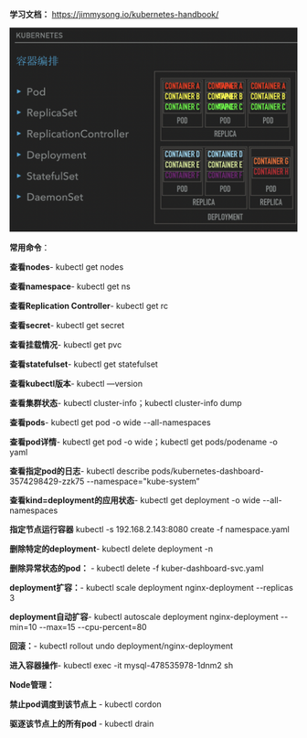 **学习文档：**
https://jimmysong.io/kubernetes-handbook/

![基础组件](https://github.com/Aaron1989/K8S/blob/master/Screenshots/%E5%9F%BA%E7%A1%80%E7%BB%84%E4%BB%B6.png)

**常用命令**：

**查看nodes**-
kubectl get nodes

**查看namespace**- kubectl get ns

**查看Replication Controller**- kubectl get rc

**查看secret**- kubectl get secret

**查看挂载情况**- kubectl get pvc

**查看statefulset**- kubectl get statefulset

**查看kubectl版本**- kubectl —version

**查看集群状态**- kubectl cluster-info；kubectl cluster-info dump

**查看pods**- kubectl get pod  -o wide  --all-namespaces

**查看pod详情**- kubectl get pod  <NAME> -o wide；kubectl get pods/podename -o yaml

**查看指定pod的日志**- kubectl describe pods/kubernetes-dashboard-3574298429-zzk75 --namespace="kube-system”

**查看kind=deployment的应用状态**- kubectl get deployment  -o wide  --all-namespaces

**指定节点运行容器** kubectl -s 192.168.2.143:8080 create -f namespace.yaml  

**删除特定的deployment**- kubectl delete deployment <NAME> -n <NAMESPACE>

**删除异常状态的pod：** - kubectl delete -f kuber-dashboard-svc.yaml

**deployment扩容：**- kubectl scale deployment nginx-deployment --replicas 3

**deployment自动扩容**- kubectl autoscale deployment nginx-deployment --min=10 --max=15 --cpu-percent=80

**回滚：**- kubectl rollout undo deployment/nginx-deployment

**进入容器操作**- kubectl exec -it mysql-478535978-1dnm2 sh

**Node管理：**

**禁止pod调度到该节点上** - kubectl cordon <node>

**驱逐该节点上的所有pod** - kubectl drain <node>

